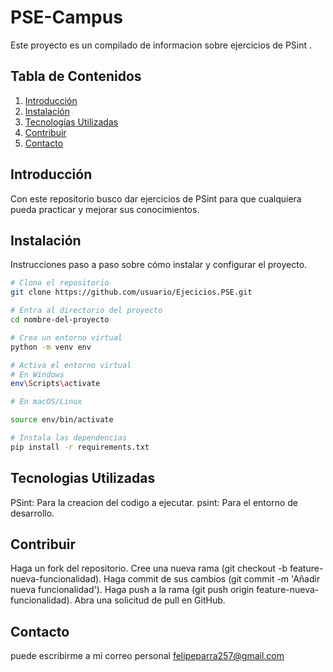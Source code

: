 # PSE-Campus


Este proyecto es un compilado de informacion sobre ejercicios de PSint .

## Tabla de Contenidos

1. [Introducción](#introducción)
2. [Instalación](#instalación)
3. [Tecnologías Utilizadas](#tecnologíasUtilizadas)
4. [Contribuir](#contribuir)
5. [Contacto](#contacto)

## Introducción

Con este repositorio busco dar ejercicios de PSint para que cualquiera pueda practicar y mejorar sus conocimientos.

## Instalación

Instrucciones paso a paso sobre cómo instalar y configurar el proyecto.

```sh
# Clona el repositorio
git clone https://github.com/usuario/Ejecicios.PSE.git

# Entra al directorio del proyecto
cd nombre-del-proyecto

# Crea un entorno virtual 
python -m venv env

# Activa el entorno virtual
# En Windows
env\Scripts\activate

# En macOS/Linux

source env/bin/activate

# Instala las dependencias
pip install -r requirements.txt
```
## Tecnologias Utilizadas
PSint: Para la creacion del codigo a ejecutar. psint: Para el entorno de desarrollo.


## Contribuir
Haga un fork del repositorio. Cree una nueva rama (git checkout -b feature-nueva-funcionalidad). Haga commit de sus cambios (git commit -m 'Añadir nueva funcionalidad'). Haga push a la rama (git push origin feature-nueva-funcionalidad). Abra una solicitud de pull en GitHub.

 ## Contacto
puede escribirme a mi correo personal felipeparra257@gmail.com
